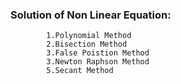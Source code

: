
### Solution of Non Linear Equation:
            1.Polynomial Method
            2.Bisection Method
            3.False Poistion Method
            3.Newton Raphson Method
            5.Secant Method
                      
            
